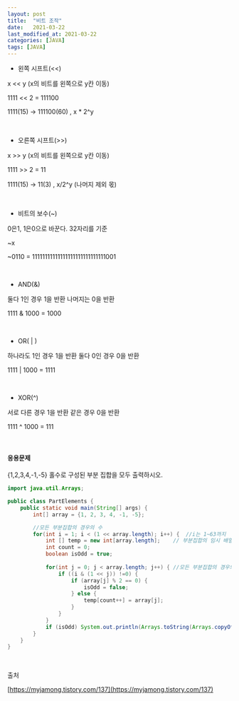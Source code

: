 ```yaml
---
layout: post
title:  "비트 조작"
date:   2021-03-22
last_modified_at: 2021-03-22
categories: [JAVA]
tags: [JAVA]
---
```


- 왼쪽 시프트(<<)

x << y (x의 비트를 왼쪽으로 y칸 이동)

1111 << 2 = 111100

1111(15) -> 111100(60)  ,   x * 2^y

<br/>

- 오른쪽 시프트(>>)

x >> y (x의 비트를 왼쪽으로 y칸 이동)

1111 >> 2 = 11

1111(15) -> 11(3)   , x/2^y (나머지 제외 몫)

<br/>

- 비트의 보수(~)

0은1, 1은0으로 바꾼다. 32자리를 기준

~x

~0110 = 11111111111111111111111111111001

<br/>

- AND(&)

둘다 1인 경우 1을 반환 나머지는 0을 반환

1111 & 1000 = 1000

<br/>

- OR( | )

하나라도 1인 경우 1을 반환 둘다 0인 경우 0을 반환

1111 | 1000 = 1111

<br/>

- XOR(^)

서로 다른 경우 1을 반환 같은 경우 0을 반환

1111 ^ 1000 = 111


<br/>

#### 응용문제

{1,2,3,4,-1,-5} 홀수로 구성된 부분 집합을 모두 출력하시오.

```java
import java.util.Arrays;

public class PartElements {
    public static void main(String[] args) {
        int[] array = {1, 2, 3, 4, -1, -5};

        //모든 부분집합의 경우의 수
        for(int i = 1; i < (1 << array.length); i++) {  //i는 1~63까지
            int [] temp = new int[array.length];    // 부분집합의 임시 배열
            int count = 0;
            boolean isOdd = true;
        
            for(int j = 0; j < array.length; j++) { //모든 부분집합의 경우의 수
                if ((i & (1 << j)) !=0) {
                    if (array[j] % 2 == 0) {
                        isOdd = false;
                    } else {
                        temp[count++] = array[j];
                    }
                }
            }
            if (isOdd) System.out.println(Arrays.toString(Arrays.copyOf(temp,count)));
        }
    }
}
```

<br/>

출처

[https://myjamong.tistory.com/137](https://myjamong.tistory.com/137)
